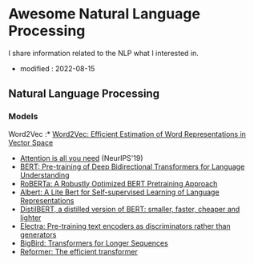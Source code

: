 # Awesome Natural Language Processing
I share information related to the NLP what I interested in.

- modified : 2022-08-15


## Natural Language Processing 

### Models

Word2Vec :* [Word2Vec: Efficient Estimation of Word Representations in Vector Space](https://arxiv.org/pdf/1301.3781.pdf)
* [Attention is all you need](https://proceedings.neurips.cc/paper/2017/file/3f5ee243547dee91fbd053c1c4a845aa-Paper.pdf?ref=https://githubhelp.com) (NeurIPS'19)
* [BERT: Pre-training of Deep Bidirectional Transformers for Language Understanding](https://arxiv.org/pdf/1810.04805.pdf)
* [RoBERTa: A Robustly Optimized BERT Pretraining Approach](https://arxiv.org/pdf/1907.11692.pdf)
* [Albert: A Lite Bert for Self-supervised Learning of Language Representations](https://arxiv.org/pdf/1909.11942.pdf)
* [DistilBERT, a distilled version of BERT: smaller, faster, cheaper and lighter](https://arxiv.org/pdf/1910.01108.pdf)
* [Electra: Pre-training text encoders as discriminators rather than generators](https://arxiv.org/pdf/2003.10555.pdf)
* [BigBird: Transformers for Longer Sequences](https://proceedings.neurips.cc/paper/2020/file/c8512d142a2d849725f31a9a7a361ab9-Paper.pdf)
* [Reformer: The efficient transformer](https://arxiv.org/pdf/2001.04451.pdf)
